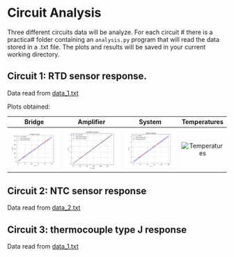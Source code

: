 # Circuit Analysis
Three different circuits data will be analyze. For each circuit # there is a practica# folder containing an ```analysis.py``` program that will read the data stored in a .txt file.
The plots and results will be saved in your current working directory.


## Circuit 1: RTD sensor response. 
Data read from [data_1.txt](https://github.com/AliMRamos/sensores/blob/master/practica1/data_1.txt)

Plots obtained:

Bridge   |Amplifier| System | Temperatures
:-------:|:-------:|:-------:|:------:
![Bridge](https://github.com/AliMRamos/sensores/blob/master/practica1/bridge_rtd.png) |![Amplifier](https://github.com/AliMRamos/sensores/blob/master/practica1/amplifier_rtd.png) |![System](https://github.com/AliMRamos/sensores/blob/master/practica1/system_rtd.png) |![Temperatures](https://github.com/AliMRamos/sensores/blob/master/practica1/temperatuures_rtd.png) 
## Circuit 2: NTC sensor response
Data read from [data_2.txt](https://github.com/AliMRamos/sensores/blob/master/practica2/data_2.txt)

## Circuit 3: thermocouple type J response
Data read from [data_1.txt](https://github.com/AliMRamos/sensores/blob/master/practica3/data_3.txt)
